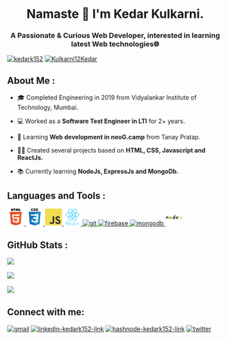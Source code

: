 <h1 align="center">Namaste 🙏 I'm Kedar Kulkarni.</h1>
<h3 align="center">A Passionate & Curious Web Developer, interested in learning latest Web technologies🌐</h3>
<p align="left"> 
  <a href="https://www.linkedin.com/in/kedark152/" target="blank"><img src="https://img.shields.io/badge/LinkedIn-0077B5?style=for-the-badge&logo=linkedin&logoColor=white" alt="kedark152" /></a> 
  <a href="https://twitter.com/Kulkarni12Kedar" target="blank"><img src="https://img.shields.io/twitter/follow/Kulkarni12Kedar?logo=twitter&style=for-the-badge" alt="Kulkarni12Kedar" />
  </a> 
</p>


## About Me : 
- 🎓 Completed Engineering in 2019 from Vidyalankar Institute of Technology, Mumbai.

- 💻 Worked as a **Software Test Engineer in LTI** for 2+ years.

- 🌱 Learning **Web development in neoG.camp** from Tanay Pratap.

- ✍🏻 Created several projects based on **HTML, CSS, Javascript and ReactJs.**

- 📚 Currently learning **NodeJs, ExpressJs and MongoDb.**


## Languages and Tools : 
<p align="left"> 
  <a href="https://www.w3.org/html/" target="_blank"> 
   <img src="https://raw.githubusercontent.com/devicons/devicon/master/icons/html5/html5-original-wordmark.svg" alt="html5" width="40" height="40"/> 
  </a>  
  <a href="https://www.w3schools.com/css/" target="_blank"> 
   <img src="https://raw.githubusercontent.com/devicons/devicon/master/icons/css3/css3-original-wordmark.svg" alt="css3" width="40" height="40"/> 
  </a> 
    <a href="https://developer.mozilla.org/en-US/docs/Web/JavaScript" target="_blank"> 
    <img src="https://raw.githubusercontent.com/devicons/devicon/master/icons/javascript/javascript-original.svg" alt="javascript" width="40" height="40"/> 
  </a>
  <a href="https://reactjs.org/" target="_blank"> 
    <img src="https://raw.githubusercontent.com/devicons/devicon/master/icons/react/react-original-wordmark.svg" alt="react" width="40" height="40"/> 
  </a>  
   <a href="https://git-scm.com/" target="_blank"> 
    <img src="https://www.vectorlogo.zone/logos/git-scm/git-scm-icon.svg" alt="git" width="40" height="40"/>
  </a>
  <a href="https://firebase.google.com/" target="_blank"> 
    <img src="https://www.vectorlogo.zone/logos/firebase/firebase-icon.svg" alt="firebase" width="40" height="40"/> 
  </a> 
  <a href="https://www.mongodb.com/" target="_blank"> 
    <img src="https://img.shields.io/badge/MongoDB-4EA94B?style=for-the-badge&logo=mongodb&logoColor=white" alt="mongodb"/> 
  </a> 
  <a href="https://nodejs.org" target="_blank"> 
  <img src="https://raw.githubusercontent.com/devicons/devicon/master/icons/nodejs/nodejs-original-wordmark.svg" alt="nodejs" width="40" height="40"/> 
  </a> 
   </p>
   
  ## GitHub Stats :
 <p align="left"><img src="https://github-readme-stats.vercel.app/api?username=kedark152&layout=compact&theme=radical"></img></p>
 <p align="left"><img src="https://github-readme-stats.vercel.app/api/top-langs/?username=kedark152&layout=compact&theme=radical"></img></p>
 <p align="left"><img src="https://github-profile-summary-cards.vercel.app/api/cards/profile-details?username=kedark152&layout=compact&theme=radical"></img></p>
 
 ## Connect with me:
<p align="left">
<a href = "mailto: kedar.kulkarni12@gmail.com" target="blank"><img src="https://img.shields.io/badge/Gmail-D14836?style=for-the-badge&logo=gmail&logoColor=white" alt="gmail" /></a>
<a href="https://www.linkedin.com/in/kedark152/" target="blank"><img src="https://img.shields.io/badge/LinkedIn-0077B5?style=for-the-badge&logo=linkedin&logoColor=white" alt="linkedin-kedark152-link" /></a>
<a href="https://kedark152.hashnode.dev/" target="blank"><img src="https://img.shields.io/badge/Hashnode-2962FF?style=for-the-badge&logo=hashnode&logoColor=white" alt="hashnode-kedark152-link" /></a>
<a href="https://twitter.com/Kulkarni12Kedar" target="blank"><img src="https://img.shields.io/badge/Twitter-1DA1F2?style=for-the-badge&logo=twitter&logoColor=white" alt="twitter" /></a>
</p>
<!---
kedark152/kedark152 is a ✨ special ✨ repository because its `README.md` (this file) appears on your GitHub profile.
You can click the Preview link to take a look at your changes.
--->
